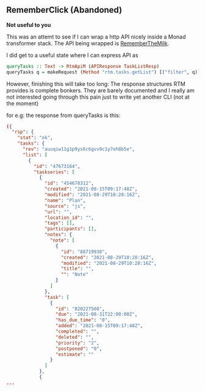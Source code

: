 ## RememberClick (Abandoned)

**Not useful to you**

This was an attemt to see if I can wrap a http API nicely inside a Monad transformer stack. The API being wrapped is [RememberTheMilk](https://www.rememberthemilk.com/services/api/). 

I did get to a useful state where I can express API as

```haskell
queryTasks :: Text -> RtmApiM (APIResponse TaskListResp)
queryTasks q = makeRequest (Method "rtm.tasks.getList") [("filter", q)]
```

However, finishing this will take too long: The response structures RTM provides is complete bonkers. They are barely documented and I really am not interested going through this pain just to write yet another CLI (not at the moment)

for e.g: the response from queryTasks is this:

```json
({
  "rsp": {
    "stat": "ok",
    "tasks": {
      "rev": "auuqiw11g1p9ys6c6gvv9c1y7oh8b5e",
      "list": [
        {
          "id": "47673164",
          "taskseries": [
            {
              "id": "454678312",
              "created": "2021-08-15T09:17:48Z",
              "modified": "2021-08-29T10:28:16Z",
              "name": "Plan",
              "source": "js",
              "url": "",
              "location_id": "",
              "tags": [],
              "participants": [],
              "notes": {
                "note": [
                  {
                    "id": "88719938",
                    "created": "2021-08-29T10:28:16Z",
                    "modified": "2021-08-29T10:28:16Z",
                    "title": "",
                    "": "Note"
                  }
                ]
              },
              "task": [
                {
                  "id": "820227508",
                  "due": "2021-08-31T22:00:00Z",
                  "has_due_time": "0",
                  "added": "2021-08-15T09:17:48Z",
                  "completed": "",
                  "deleted": "",
                  "priority": "2",
                  "postponed": "0",
                  "estimate": ""
                }
              ]
            },
            {
...
```

